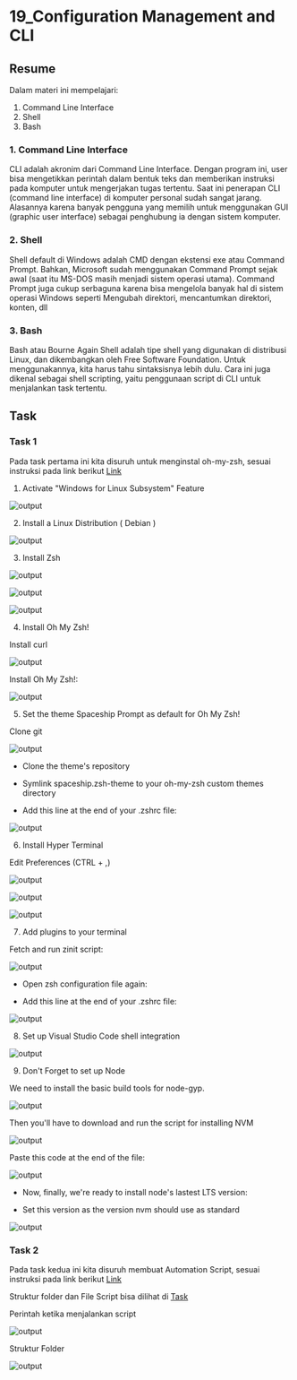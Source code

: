# 19_Configuration Management and CLI

## Resume
Dalam materi ini mempelajari:
1. Command Line Interface
2. Shell
3. Bash

### 1. Command Line Interface

CLI adalah akronim dari Command Line Interface. Dengan program ini, user bisa mengetikkan perintah dalam bentuk teks dan memberikan instruksi pada komputer untuk mengerjakan tugas tertentu. Saat ini penerapan CLI (command line interface) di komputer personal sudah sangat jarang. Alasannya karena banyak pengguna yang memilih untuk menggunakan GUI (graphic user interface) sebagai penghubung ia dengan sistem komputer.
    
### 2. Shell

Shell default di Windows adalah CMD dengan ekstensi exe atau Command Prompt. Bahkan, Microsoft sudah menggunakan Command Prompt sejak awal (saat itu MS-DOS masih menjadi sistem operasi utama). Command Prompt juga cukup serbaguna karena bisa mengelola banyak hal di sistem operasi Windows seperti Mengubah direktori, mencantumkan direktori, konten, dll

### 3. Bash

Bash atau Bourne Again Shell adalah tipe shell yang digunakan di distribusi Linux, dan dikembangkan oleh Free Software Foundation. Untuk menggunakannya, kita harus tahu sintaksisnya lebih dulu. Cara ini juga dikenal sebagai shell scripting, yaitu penggunaan script di CLI untuk menjalankan task tertentu.

## Task

### Task 1

Pada task pertama ini kita disuruh untuk menginstal oh-my-zsh, sesuai instruksi pada link berikut [Link](https://dev.to/vsalbuq/how-to-install-oh-my-zsh-on-windows-10-home-edition-49g2)

1. Activate "Windows for Linux Subsystem" Feature

![output](./screenshots/1_1.jpg)

2. Install a Linux Distribution ( Debian )

![output](./screenshots/1_2.jpg)

3. Install Zsh

![output](./screenshots/1_3_1.jpg)

![output](./screenshots/1_3_2.jpg)

![output](./screenshots/1_3_3.jpg)

4. Install Oh My Zsh!

Install curl

![output](./screenshots/1_4.jpg)

Install Oh My Zsh!:

![output](./screenshots/1_4_2.jpg)

5. Set the theme Spaceship Prompt as default for Oh My Zsh!

Clone git

![output](./screenshots/1_5.jpg)

- Clone the theme's repository

- Symlink spaceship.zsh-theme to your oh-my-zsh custom themes directory

- Add this line at the end of your .zshrc file:

![output](./screenshots/1_5_2.jpg)

6. Install Hyper Terminal

Edit Preferences (CTRL + ,)

![output](./screenshots/1_6.jpg)

![output](./screenshots/1_6_2.jpg)

![output](./screenshots/1_6_3.jpg)

7. Add plugins to your terminal

Fetch and run zinit script:

![output](./screenshots/1_7.jpg)

- Open zsh configuration file again:

- Add this line at the end of your .zshrc file:

![output](./screenshots/1_7_2.jpg)

8. Set up Visual Studio Code shell integration

![output](./screenshots/1_8.jpg)

9. Don't Forget to set up Node

We need to install the basic build tools for node-gyp.

![output](./screenshots/1_9.jpg)

Then you'll have to download and run the script for installing NVM

![output](./screenshots/1_9_4.jpg)

Paste this code at the end of the file:

![output](./screenshots/1_9_2.jpg)

- Now, finally, we're ready to install node's lastest LTS version:

- Set this version as the version nvm should use as standard

![output](./screenshots/1_9_3.jpg)

### Task 2
Pada task kedua ini kita disuruh membuat Automation Script, sesuai instruksi pada link berikut [Link](https://gist.github.com/tegarimansyah/e91f335753ab2c7fb12815779677e914)

Struktur folder dan File Script bisa dilihat di [Task](./praktikum)

Perintah ketika menjalankan script

![output](./screenshots/2_1.jpg)

Struktur Folder

![output](./screenshots/2_2.jpg)









